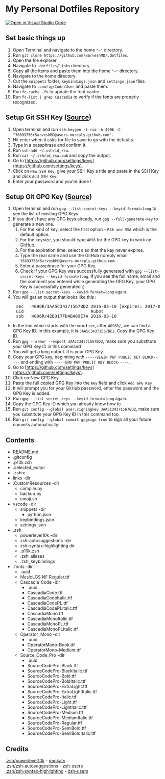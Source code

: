 # My Personal Dotfiles Repository
[![Open in Visual Studio Code](https://open.vscode.dev/badges/open-in-vscode.svg)](https://open.vscode.dev/organization/repository)
<!-- markdownlint-disable MD033 -->
<!-- markdownlint-disable MD032 -->
<!-- markdownlint-disable MD029 -->

## Set basic things up

1) Open Terminal and navigate to the home `"~"` directory.
2) Run `git clone https://github.com/SarveshMD/.dotfiles`.
3) Open the file explorer
4) Navigate to `.dotfiles/links` directory.
5) Copy all the items and paste them into the home `"~"` directory.
6) Navigate to the home directory
7) Cut the `snippets` folder, `keybindings.json` and `settings.json` files.
8) Navigate to `.config/Code/User` and paste them.
9) Run `fc-cache -fv` to update the font cache.
10) Run `fc-list | grep Cascadia` to verify if the fonts are properly recognized.

## Setup Git SSH Key ([Source](https://www.youtube.com/watch?v=WgZIv5HI44o))

1) Open terminal and run `ssh-keygen -t rsa -b 4096 -C "76893756+SarveshMD@users.noreply.github.com"`.
2) Hit enter when it asks for file to save to go with the defaults.
3) Type in a passphrase and confirm it.
4) Run `ssh-add ~/.ssh/id_rsa`.
5) Run `cat ~/.ssh/id_rsa.pub` and copy the output.
6) Go to [https://github.com/settings/keys](https://github.com/settings/keys).
7) Click on `New SSH Key`, give your SSH Key a title and paste in the SSH Key and click `Add SSH Key`.
8) Enter your password and you're done !

## Setup Git GPG Key ([Source](https://docs.github.com/en/github/authenticating-to-github/managing-commit-signature-verification))

1) Open terminal and run `gpg --list-secret-keys --keyid-format=long`
to see the list of existing GPG Keys.
2) If you don't have any GPG keys already, run `gpg --full-generate-key`
to generate a new one.
   1) For the kind of key, select the first option - `RSA and RSA` which is the default option.
   2) For the keysize, you should type `4096` for the GPG key to work on GitHub.
   3) For the expiration time, select `0` so that the key never expires.
   4) Type the real name and use the GitHub noreply email
   `76893756+SarveshMD@users.noreply.github.com`.
   5) Enter a passphrase for your GPG Key.
   6) Check if your GPG Key was successfully generated with
   `gpg --list-secret-keys --keyid-format=long`. If you see the full name, email and the comment
   you entered while generating the GPG Key, your GPG Key is successfully generated :)
3) Run `gpg --list-secret-keys --keyid-format=long` again.
4) You will get an output that looks like this :
<pre>
    sec   4096R/3AA5C34371567BD2 2016-03-10 [expires: 2017-03-10]
    uid                          Hubot
    ssb   4096R/42B317FD4BA89E7A 2016-03-10
</pre>
5) In the line which starts with the word `sec`, after `4096R/`, we can find a GPG Key ID.
In this example, it is `3AA5C34371567BD2`. Copy the GPG Key ID.
6) Run `gpg --armor --export 3AA5C34371567BD2`, make sure you substitute your GPG Key ID in
this command
7) You will get a long output. It is your GPG Key.
8) Copy your GPG key, beginning with `-----BEGIN PGP PUBLIC KEY BLOCK-----` and ending with `-----END PGP PUBLIC KEY BLOCK-----`.
9) Go to [https://github.com/settings/keys](https://github.com/settings/keys).
10) Click on New GPG Key.
11) Paste the full copied GPG Key into the `Key` field and click `Add GPG Key`
12) It will prompt you for your GitHub password, enter the password and the GPG Key is added.
13) Run `gpg --list-secret-keys --keyid-format=long` again.
14) Copy the GPG Key ID which you already know how to.
15) Run `git config --global user.signingkey 3AA5C34371567BD2`, make sure you substitute
your GPG Key ID in this command too.
16) Run `git config --global commit.gpgsign true` to sign all your future commits automatically.

## Contents

- <span>README.md</span>
- .gitconfig
- .p10k.zsh
- .selected_editor
- .zshrc
- links -dir
- .CustomResources -dir
  - <span>compile.py</span>
  - <span>backup.py</span>
  - <span>emoji.sh</span>
- vscode -dir
  - snippets -dir
    - python.json
  - keybindings.json
  - settings.json
- .zsh
  - powerlevel10k -dir
  - zsh-autosuggestions -dir
  - zsh-syntax-highlighting dir
  - .p10k.zsh
  - .zsh_aliases
  - .zsh_keybindings
- .fonts -dir
  - .uuid
  - MesloLGS NF Regular.ttf
  - Cascadia_Code -dir
    - .uuid
    - CascadiaCode.ttf
    - CascadiaCodeItalic.ttf
    - CascadiaCodePL.ttf
    - CascadiaCodePLItalic.ttf
    - CascadiaMono.ttf
    - CascadiaMonoItalic.ttf
    - CascadiaMonoPL.ttf
    - CascadiaMonoPLItalic.ttf
  - Operator_Mono -dir
    - .uuid
    - OperatorMono-Book.ttf
    - OperatorMono-Medium.ttf
  - Source_Code_Pro -dir
    - .uuid
    - SourceCodePro-Black.ttf
    - SourceCodePro-BlackItalic.ttf
    - SourceCodePro-Bold.ttf
    - SourceCodePro-BoldItalic.ttf
    - SourceCodePro-ExtraLight.ttf
    - SourceCodePro-ExtraLightItalic.ttf
    - SourceCodePro-Italic.ttf
    - SourceCodePro-Light.ttf
    - SourceCodePro-LightItalic.ttf
    - SourceCodePro-Medium.ttf
    - SourceCodePro-MediumItalic.ttf
    - SourceCodePro-Regular.ttf
    - SourceCodePro-SemiBold.ttf
    - SourceCodePro-SemiBoldItalic.ttf

## Credits
[.zsh/powerlevel10k](https://github.com/romkatv/powerlevel10k) - [romkatv](https://github.com/romkatv)  
[.zsh/zsh-autosuggestions](https://github.com/zsh-users/zsh-autosuggestions) - [zsh-users](https://github.com/zsh-users)  
[.zsh/zsh-syntax-highlighting](https://github.com/zsh-users/zsh-syntax-highlighting) - [zsh-users](https://github.com/zsh-users)
